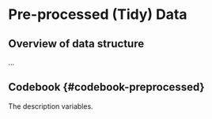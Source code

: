 # Pre-processed (Tidy) Data

## Overview of data structure

...

## Codebook {#codebook-preprocessed}

The description variables.

